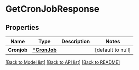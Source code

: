 # GetCronJobResponse

## Properties
Name | Type | Description | Notes
------------ | ------------- | ------------- | -------------
**Cronjob** | [***CronJob**](CronJob.md) |  | [default to null]

[[Back to Model list]](../README.md#documentation-for-models) [[Back to API list]](../README.md#documentation-for-api-endpoints) [[Back to README]](../README.md)



